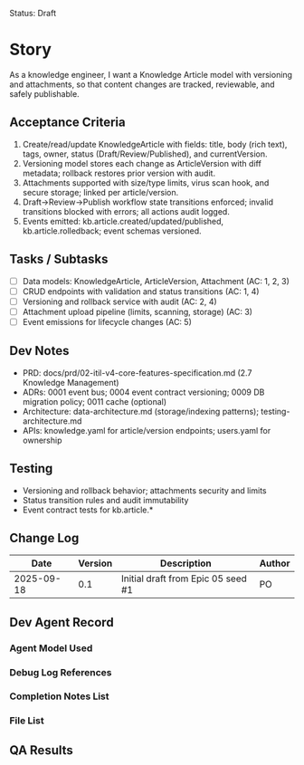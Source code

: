 Status: Draft

# Story
As a knowledge engineer,
I want a Knowledge Article model with versioning and attachments,
so that content changes are tracked, reviewable, and safely publishable.

## Acceptance Criteria
1. Create/read/update KnowledgeArticle with fields: title, body (rich text), tags, owner, status (Draft/Review/Published), and currentVersion.
2. Versioning model stores each change as ArticleVersion with diff metadata; rollback restores prior version with audit.
3. Attachments supported with size/type limits, virus scan hook, and secure storage; linked per article/version.
4. Draft→Review→Publish workflow state transitions enforced; invalid transitions blocked with errors; all actions audit logged.
5. Events emitted: kb.article.created/updated/published, kb.article.rolledback; event schemas versioned.

## Tasks / Subtasks
- [ ] Data models: KnowledgeArticle, ArticleVersion, Attachment (AC: 1, 2, 3)
- [ ] CRUD endpoints with validation and status transitions (AC: 1, 4)
- [ ] Versioning and rollback service with audit (AC: 2, 4)
- [ ] Attachment upload pipeline (limits, scanning, storage) (AC: 3)
- [ ] Event emissions for lifecycle changes (AC: 5)

## Dev Notes
- PRD: docs/prd/02-itil-v4-core-features-specification.md (2.7 Knowledge Management)
- ADRs: 0001 event bus; 0004 event contract versioning; 0009 DB migration policy; 0011 cache (optional)
- Architecture: data-architecture.md (storage/indexing patterns); testing-architecture.md
- APIs: knowledge.yaml for article/version endpoints; users.yaml for ownership

## Testing
- Versioning and rollback behavior; attachments security and limits
- Status transition rules and audit immutability
- Event contract tests for kb.article.*

## Change Log
| Date       | Version | Description                                      | Author |
|------------|---------|--------------------------------------------------|--------|
| 2025-09-18 | 0.1     | Initial draft from Epic 05 seed #1               | PO     |

## Dev Agent Record

### Agent Model Used
<record at implementation time>

### Debug Log References
<links at implementation time>

### Completion Notes List
<notes at implementation time>

### File List
<files at implementation time>

## QA Results
<QA to fill>

